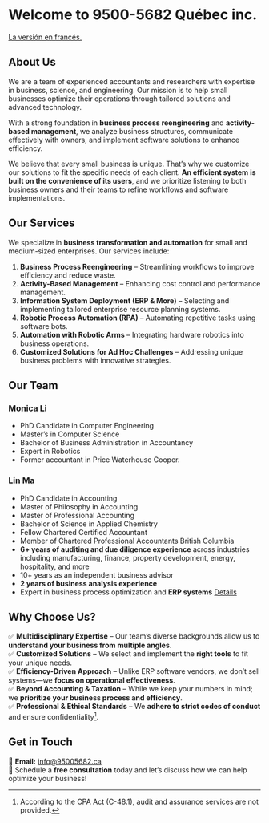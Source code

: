 # Welcome to 9500-5682 Québec inc.
[La versión en francés.](/indexfr)


## **About Us**  
We are a team of experienced accountants and researchers with expertise in business, science, and engineering. Our mission is to help small businesses optimize their operations through tailored solutions and advanced technology.  

With a strong foundation in **business process reengineering** and **activity-based management**, we analyze business structures, communicate effectively with owners, and implement software solutions to enhance efficiency.  

We believe that every small business is unique. That’s why we customize our solutions to fit the specific needs of each client. **An efficient system is built on the convenience of its users**, and we prioritize listening to both business owners and their teams to refine workflows and software implementations.  

## **Our Services**  
We specialize in **business transformation and automation** for small and medium-sized enterprises. Our services include:  

1. **Business Process Reengineering** – Streamlining workflows to improve efficiency and reduce waste.  
2. **Activity-Based Management** – Enhancing cost control and performance management.  
3. **Information System Deployment (ERP & More)** – Selecting and implementing tailored enterprise resource planning systems.  
4. **Robotic Process Automation (RPA)** – Automating repetitive tasks using software bots.  
5. **Automation with Robotic Arms** – Integrating hardware robotics into business operations.  
6. **Customized Solutions for Ad Hoc Challenges** – Addressing unique business problems with innovative strategies.  


## **Our Team**  

### **Monica Li**  
- PhD Candidate in Computer Engineering  
- Master’s in Computer Science  
- Bachelor of Business Administration in Accountancy  
- Expert in Robotics  
- Former accountant in Price Waterhouse Cooper. 

### **Lin Ma**  
- PhD Candidate in Accounting  
- Master of Philosophy in Accounting  
- Master of Professional Accounting  
- Bachelor of Science in Applied Chemistry  
- Fellow Chartered Certified Accountant
- Member of Chartered Professional Accountants British Columbia
- **6+ years of auditing and due diligence experience** across industries including manufacturing, finance, property development, energy, hospitality, and more  
- 10+ years as an independent business advisor
- **2 years of business analysis experience**  
- Expert in business process optimization and **ERP systems**
[Details](/LinAcc)


## **Why Choose Us?**  
✅ **Multidisciplinary Expertise** – Our team’s diverse backgrounds allow us to **understand your business from multiple angles**.  
✅ **Customized Solutions** – We select and implement the **right tools** to fit your unique needs.  
✅ **Efficiency-Driven Approach** – Unlike ERP software vendors, we don’t sell systems—we **focus on operational effectiveness**.  
✅ **Beyond Accounting & Taxation** – While we keep your numbers in mind; we **prioritize your business process and efficiency**.  
✅ **Professional & Ethical Standards** – We **adhere to strict codes of conduct** and ensure confidentiality[^1]. 

## **Get in Touch**  
📩 **Email:** [info@95005682.ca](mailto:info@95005682.ca)  
📅 Schedule a **free consultation** today and let’s discuss how we can help optimize your business!  

[^1]: According to the CPA Act (C-48.1), audit and assurance services are not provided. 
